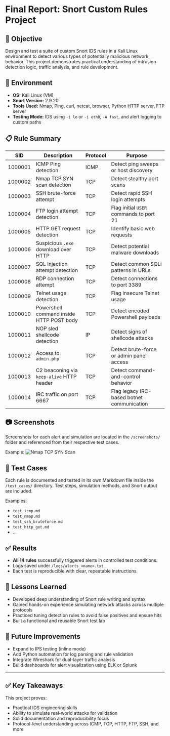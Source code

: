 # Final Report: Snort Custom Rules Project

## 🎯 Objective
Design and test a suite of custom Snort IDS rules in a Kali Linux environment to detect various types of potentially malicious network behavior. This project demonstrates practical understanding of intrusion detection logic, traffic analysis, and rule development.

## 🧪 Environment
- **OS:** Kali Linux (VM)
- **Snort Version:** 2.9.20
- **Tools Used:** Nmap, Ping, curl, netcat, browser, Python HTTP server, FTP server
- **Testing Mode:** IDS using `-i lo` or `-i eth0`, `-A fast`, and alert logging to custom paths

## 📋 Rule Summary

| SID       | Description                                   | Protocol | Purpose                                      |
|-----------|-----------------------------------------------|----------|----------------------------------------------|
| 1000001   | ICMP Ping detection                           | ICMP     | Detect ping sweeps or host discovery         |
| 1000002   | Nmap TCP SYN scan detection                   | TCP      | Detect stealthy port scans                   |
| 1000003   | SSH brute-force attempt                       | TCP      | Detect rapid SSH login attempts              |
| 1000004   | FTP login attempt detection                   | TCP      | Flag initial `USER` commands to port 21      |
| 1000005   | HTTP GET request detection                    | TCP      | Identify basic web requests                  |
| 1000006   | Suspicious `.exe` download over HTTP          | TCP      | Detect potential malware downloads           |
| 1000007   | SQL Injection attempt detection               | TCP      | Detect common SQLi patterns in URLs          |
| 1000008   | RDP connection attempt                        | TCP      | Detect connections to port 3389              |
| 1000009   | Telnet usage detection                        | TCP      | Flag insecure Telnet usage                   |
| 1000010   | Powershell command inside HTTP POST body      | TCP      | Detect encoded Powershell payloads           |
| 1000011   | NOP sled shellcode detection                  | IP       | Detect signs of shellcode attacks            |
| 1000012   | Access to `admin.php`                         | TCP      | Detect brute-force or admin panel access     |
| 1000013   | C2 beaconing via `keep-alive` HTTP header     | TCP      | Detect command-and-control behavior          |
| 1000014   | IRC traffic on port 6667                      | TCP      | Flag legacy IRC-based botnet communication   |

## 📷 Screenshots
Screenshots for each alert and simulation are located in the `/screenshots/` folder and referenced from their respective test cases.

Example:
![Nmap TCP SYN Scan](screenshots/nmap_test.png)

## 📂 Test Cases
Each rule is documented and tested in its own Markdown file inside the `/test_cases/` directory. Test steps, simulation methods, and Snort output are included.

Examples:
- `test_icmp.md`
- `test_nmap.md`
- `test_ssh_bruteforce.md`
- `test_http_get.md`
- …

## ✅ Results
- **All 14 rules** successfully triggered alerts in controlled test conditions.
- Logs saved under `/logs/alerts_<name>.txt`
- Each test is reproducible with clear, repeatable instructions.

## 🧠 Lessons Learned
- Developed deep understanding of Snort rule writing and syntax
- Gained hands-on experience simulating network attacks across multiple protocols
- Practiced tuning detection rules to avoid false positives and ensure hits
- Built a functional and reusable Snort test lab

## 🔗 Future Improvements
- Expand to IPS testing (inline mode)
- Add Python automation for log parsing and rule validation
- Integrate Wireshark for dual-layer traffic analysis
- Build dashboards for alert visualization using ELK or Splunk

---

## ✅ Key Takeaways

This project proves:

- Practical IDS engineering skills
- Ability to simulate real-world attacks for validation
- Solid documentation and reproducibility focus
- Protocol-level understanding across ICMP, TCP, HTTP, FTP, SSH, and more
